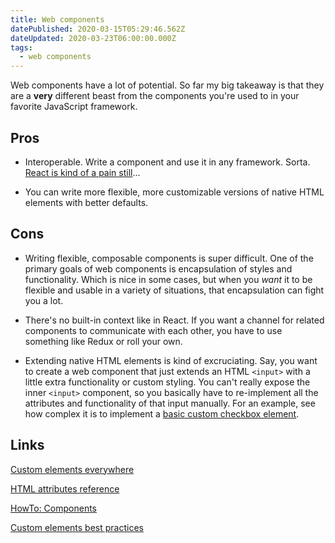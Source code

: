 ```yaml
---
title: Web components
datePublished: 2020-03-15T05:29:46.562Z
dateUpdated: 2020-03-23T06:00:00.000Z
tags:
  - web components
---
```

Web components have a lot of potential. So far my big takeaway is that they are a **very** different beast from the components you're used to in your favorite JavaScript framework.

## Pros

- Interoperable. Write a component and use it in any framework. Sorta. [React is kind of a pain still][custom-elements-everywhere-react]...

- You can write more flexible, more customizable versions of native HTML elements with better defaults.

## Cons

- Writing flexible, composable components is super difficult. One of the primary goals of web components is encapsulation of styles and functionality. Which is nice in some cases, but when you *want* it to be flexible and usable in a variety of situations, that encapsulation can fight you a lot.

- There's no built-in context like in React. If you want a channel for related components to communicate with each other, you have to use something like Redux or roll your own.

- Extending native HTML elements is kind of excruciating. Say, you want to create a web component that just extends an HTML `<input>` with a little extra functionality or custom styling. You can't really expose the inner `<input>` component, so you basically have to re-implement all the attributes and functionality of that input manually. For an example, see how complex it is to implement a [basic custom checkbox element](https://github.com/GoogleChromeLabs/howto-components/blob/master/elements/howto-checkbox/howto-checkbox.js).

## Links

[Custom elements everywhere](https://custom-elements-everywhere.com/)

[HTML attributes reference](https://developer.mozilla.org/en-US/docs/Web/HTML/Attributes)

[HowTo: Components][howto-components]

[Custom elements best practices][custom-elements-best-practices]

[custom-elements-everywhere-react]: https://custom-elements-everywhere.com/#react
[howto-components]: https://github.com/GoogleChromeLabs/howto-components
[custom-elements-best-practices]: https://developers.google.com/web/fundamentals/web-components/best-practices